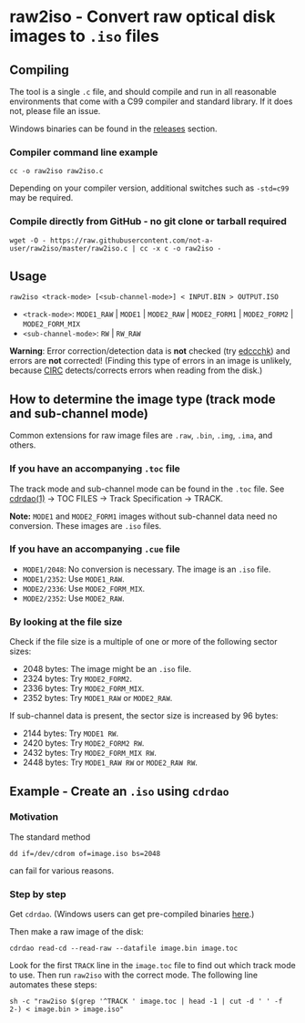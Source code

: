 <!--
raw2iso/README.md

Copyright 2017 not-a-user

Licensed under the Apache License, Version 2.0 (the "License");
you may not use this file except in compliance with the License.
You may obtain a copy of the License at

    http://www.apache.org/licenses/LICENSE-2.0

Unless required by applicable law or agreed to in writing, software
distributed under the License is distributed on an "AS IS" BASIS,
WITHOUT WARRANTIES OR CONDITIONS OF ANY KIND, either express or implied.
See the License for the specific language governing permissions and
limitations under the License.
-->

raw2iso - Convert raw optical disk images to `.iso` files
=========================================================

Compiling
---------

The tool is a single `.c` file, and should compile and run in all
reasonable environments that come with a C99 compiler and standard
library. If it does not, please file an issue.

Windows binaries can be found in the
[releases](https://github.com/not-a-user/raw2iso/releases) section.

### Compiler command line example

~~~
cc -o raw2iso raw2iso.c 
~~~

Depending on your compiler version, additional switches such as
`-std=c99` may be required.

### Compile directly from GitHub - no git clone or tarball required

~~~
wget -O - https://raw.githubusercontent.com/not-a-user/raw2iso/master/raw2iso.c | cc -x c -o raw2iso -
~~~

Usage
-----

~~~
raw2iso <track-mode> [<sub-channel-mode>] < INPUT.BIN > OUTPUT.ISO
~~~

-   `<track-mode>`: `MODE1_RAW` | `MODE1` | `MODE2_RAW` |
    `MODE2_FORM1` | `MODE2_FORM2` | `MODE2_FORM_MIX`
-   `<sub-channel-mode>`: `RW` | `RW_RAW`

**Warning**: Error correction/detection data is **not** checked (try
[edccchk](https://github.com/claunia/edccchk)) and errors are **not**
corrected! (Finding this type of errors in an image is unlikely, because
[CIRC](https://en.wikipedia.org/wiki/Cross-interleaved_Reed%E2%80%93Solomon_coding)
detects/corrects errors when reading from the disk.)

How to determine the image type (track mode and sub-channel mode)
-----------------------------------------------------------------

Common extensions for raw image files are `.raw`, `.bin`, `.img`,
`.ima`, and others.

### If you have an accompanying `.toc` file

The track mode and sub-channel mode can be found in the `.toc` file. See
[cdrdao(1)](https://linux.die.net/man/1/cdrdao) -> TOC FILES ->
Track Specification -> TRACK.

**Note:** `MODE1` and `MODE2_FORM1` images without sub-channel data need
no conversion. These images are `.iso` files.

### If you have an accompanying `.cue` file

-	`MODE1/2048`: No conversion is necessary. The image is an `.iso`
    file.
-   `MODE1/2352`: Use `MODE1_RAW`.
-   `MODE2/2336`: Use `MODE2_FORM_MIX`.
-   `MODE2/2352`: Use `MODE2_RAW`.

### By looking at the file size

Check if the file size is a multiple of one or more of the following
sector sizes:

-   2048 bytes: The image might be an `.iso` file.
-   2324 bytes: Try `MODE2_FORM2`.
-   2336 bytes: Try `MODE2_FORM_MIX`.
-   2352 bytes: Try `MODE1_RAW` or `MODE2_RAW`.

If sub-channel data is present, the sector size is increased by 96
bytes:

-   2144 bytes: Try `MODE1 RW`.
-   2420 bytes: Try `MODE2_FORM2 RW`.
-   2432 bytes: Try `MODE2_FORM_MIX RW`.
-   2448 bytes: Try `MODE1_RAW RW` or `MODE2_RAW RW`.

Example - Create an `.iso` using `cdrdao`
-----------------------------------------

### Motivation

The standard method

~~~
dd if=/dev/cdrom of=image.iso bs=2048
~~~

can fail for various reasons.

### Step by step

Get `cdrdao`. (Windows users can get pre-compiled binaries
[here](https://www.student.tugraz.at/thomas.plank/).)

Then make a raw image of the disk:

~~~
cdrdao read-cd --read-raw --datafile image.bin image.toc
~~~

Look for the first `TRACK` line in the `image.toc` file to find out
which track mode to use. Then run `raw2iso` with the correct mode. The
following line automates these steps:

~~~
sh -c "raw2iso $(grep '^TRACK ' image.toc | head -1 | cut -d ' ' -f 2-) < image.bin > image.iso"
~~~
